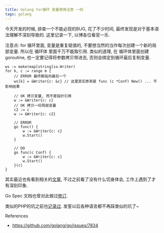 ```yaml
---
title: Golang for循环 变量使用注意 一则
tags: golang
---
```




今天开发的时候, 排查一个不能必现的BUG, 花了不少时间, 最终发现是对于基本语法理解不深刻导致的.
这里记录一下, 以博各位看官一乐.

注意点: for 循环里面, 变量是重复赋值的, 不要想当然的当作每次创建一个新的局部变量.
所以在 循环体 里面千万不能取引用.
类似的道理, 在 循环体里面创建 goroutine, 也一定要记得将参数拷贝带进去, 否则会绑定到循环最后复制变量.


    ws := make(map[string]io.Writer)
    for k, c := range m {
        // ERROR 最终都指向最后一个
        ws[k] = &Writer{c: &c} // 这里其实原来是 func (c *Conf) New() ... 不影响结果

        // OK 拷贝变量, 而不是指针引用
        w := &Writer{c: c}
        // OK 拷贝一份局部变量
        c2 := c
        w := &Writer{c: c2}

        // ERROR
        go func() {
            w := &Writer{c: c}
            w.Start()
        }

        // DO
        go func(c Conf) {
            w := &Writer{c: c}
            w.Start()
        }(c)
    }


其实最近也有看到相关的[文章](https://tonybai.com/2018/03/20/the-analysis-of-output-results-of-a-go-code-snippet/), 不过之前看了没有什么切身体会, 工作上遇到了才有深刻印象.

Go Spec 文档也曾对此做过[修订](https://github.com/golang/go/issues/7834).

类似的PHP的坑之前也[记录过](php-variable-reference-trap.html). 发誓以后各种语言都不再踩类似的坑了~

References

- <https://github.com/golang/go/issues/7834>
